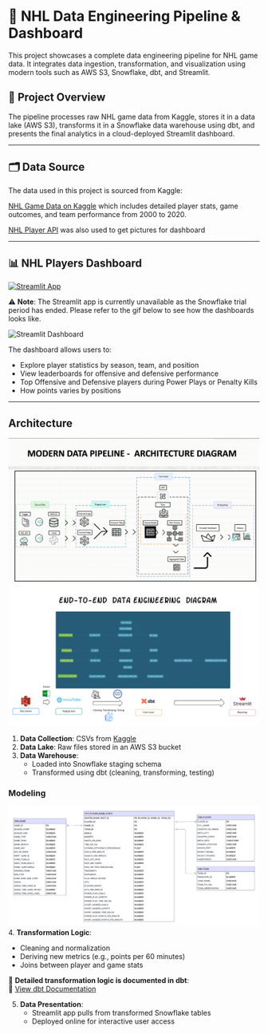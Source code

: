# 🏒 NHL Data Engineering Pipeline & Dashboard

This project showcases a complete data engineering pipeline for NHL game data. It integrates data ingestion, transformation, and visualization using modern tools such as AWS S3, Snowflake, dbt, and Streamlit.

## 🚀 Project Overview

The pipeline processes raw NHL game data from Kaggle, stores it in a data lake (AWS S3), transforms it in a Snowflake data warehouse using dbt, and presents the final analytics in a cloud-deployed Streamlit dashboard.

---
## 🗂️ Data Source

The data used in this project is sourced from Kaggle:

[NHL Game Data on Kaggle](https://www.kaggle.com/datasets/martinellis/nhl-game-data/data) which includes detailed player stats, game outcomes, and team performance from 2000 to 2020.

[NHL Player API](https://api-web.nhle.com/v1/player/{player_id}/landing) was also used to get pictures for dashboard

---

## 📊 NHL Players Dashboard
[![Streamlit App](https://static.streamlit.io/badges/streamlit_badge_black_white.svg)](https://nhlproject-bb5zrbxkdsohil5tabdbqf.streamlit.app/)

⚠️ **Note**: The Streamlit app is currently unavailable as the Snowflake trial period has ended. Please refer to the gif below to see how the dashboards looks like.


![Streamlit Dashboard](https://github.com/ArronATW/NHL_project/blob/main/streamlitrecording-ezgif.com-video-to-gif-converter.gif)

The dashboard allows users to:
- Explore player statistics by season, team, and position
- View leaderboards for offensive and defensive performance
- Top Offensive and Defensive players during Power Plays or Penalty Kills
- How points varies by positions
---


## Architecture
![architecture](https://github.com/ArronATW/NHL_project/blob/main/REC-20250709183615.gif)
![data lineage](https://github.com/ArronATW/NHL_project/blob/main/NHL_architecture.png)

1. **Data Collection**: CSVs from [Kaggle](https://www.kaggle.com/datasets/martinellis/nhl-game-data/data)
2. **Data Lake**: Raw files stored in an AWS S3 bucket
3. **Data Warehouse**:
   - Loaded into Snowflake staging schema
   - Transformed using dbt (cleaning, transforming, testing)
     
### Modeling
![modeling_diagram](https://github.com/ArronATW/NHL_project/blob/main/NHL_data_modeling.png)
4. **Transformation Logic**:
   - Cleaning and normalization
   - Deriving new metrics (e.g., points per 60 minutes)
   - Joins between player and game stats

📄 **Detailed transformation logic is documented in dbt**:  
🔗 [View dbt Documentation](https://dbt-documentation-nhl-project.s3.ap-southeast-2.amazonaws.com/index.html#!/model/model.nhl_project.leaderboard_season_level_stats)

5. **Data Presentation**:
   - Streamlit app pulls from transformed Snowflake tables
   - Deployed online for interactive user access
